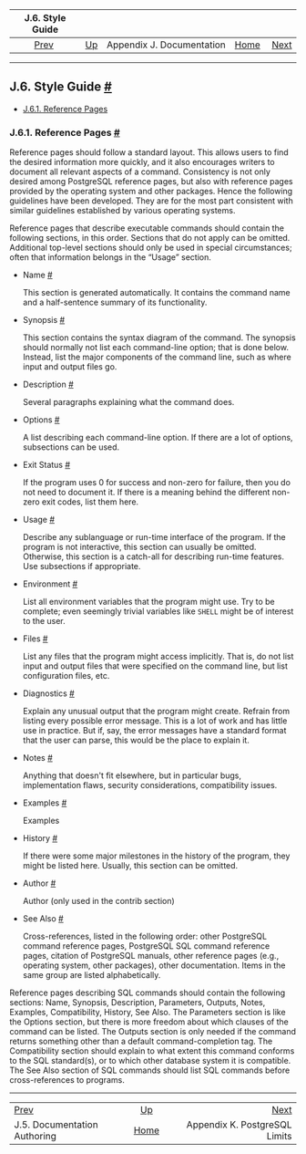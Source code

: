 <!--?xml version="1.0" encoding="UTF-8" standalone="no"?-->

|                         J.6. Style Guide                        |                                                 |                           |                                                       |                                                      |
| :-------------------------------------------------------------: | :---------------------------------------------- | :-----------------------: | ----------------------------------------------------: | ---------------------------------------------------: |
| [Prev](docguide-authoring.html "J.5. Documentation Authoring")  | [Up](docguide.html "Appendix J. Documentation") | Appendix J. Documentation | [Home](index.html "PostgreSQL 17devel Documentation") |  [Next](limits.html "Appendix K. PostgreSQL Limits") |

***

## J.6. Style Guide [#](#DOCGUIDE-STYLE)

*   [J.6.1. Reference Pages](docguide-style.html#DOCGUIDE-STYLE-REF-PAGES)

### J.6.1. Reference Pages [#](#DOCGUIDE-STYLE-REF-PAGES)

Reference pages should follow a standard layout. This allows users to find the desired information more quickly, and it also encourages writers to document all relevant aspects of a command. Consistency is not only desired among PostgreSQL reference pages, but also with reference pages provided by the operating system and other packages. Hence the following guidelines have been developed. They are for the most part consistent with similar guidelines established by various operating systems.

Reference pages that describe executable commands should contain the following sections, in this order. Sections that do not apply can be omitted. Additional top-level sections should only be used in special circumstances; often that information belongs in the “Usage” section.

*   Name [#](#DOCGUIDE-STYLE-REF-PAGES-NAME)

    This section is generated automatically. It contains the command name and a half-sentence summary of its functionality.

*   Synopsis [#](#DOCGUIDE-STYLE-REF-PAGES-SYNOPSIS)

    This section contains the syntax diagram of the command. The synopsis should normally not list each command-line option; that is done below. Instead, list the major components of the command line, such as where input and output files go.

*   Description [#](#DOCGUIDE-STYLE-REF-PAGES-DESCRIPTION)

    Several paragraphs explaining what the command does.

*   Options [#](#DOCGUIDE-STYLE-REF-PAGES-OPTIONS)

    A list describing each command-line option. If there are a lot of options, subsections can be used.

*   Exit Status [#](#DOCGUIDE-STYLE-REF-PAGES-EXIT-STATUS)

    If the program uses 0 for success and non-zero for failure, then you do not need to document it. If there is a meaning behind the different non-zero exit codes, list them here.

*   Usage [#](#DOCGUIDE-STYLE-REF-PAGES-USAGE)

    Describe any sublanguage or run-time interface of the program. If the program is not interactive, this section can usually be omitted. Otherwise, this section is a catch-all for describing run-time features. Use subsections if appropriate.

*   Environment [#](#DOCGUIDE-STYLE-REF-PAGES-ENVIRONMENT)

    List all environment variables that the program might use. Try to be complete; even seemingly trivial variables like `SHELL` might be of interest to the user.

*   Files [#](#DOCGUIDE-STYLE-REF-PAGES-FILES)

    List any files that the program might access implicitly. That is, do not list input and output files that were specified on the command line, but list configuration files, etc.

*   Diagnostics [#](#DOCGUIDE-STYLE-REF-PAGES-DIAGNOSTICS)

    Explain any unusual output that the program might create. Refrain from listing every possible error message. This is a lot of work and has little use in practice. But if, say, the error messages have a standard format that the user can parse, this would be the place to explain it.

*   Notes [#](#DOCGUIDE-STYLE-REF-PAGES-NOTES)

    Anything that doesn't fit elsewhere, but in particular bugs, implementation flaws, security considerations, compatibility issues.

*   Examples [#](#DOCGUIDE-STYLE-REF-PAGES-EXAMPLES)

    Examples

*   History [#](#DOCGUIDE-STYLE-REF-PAGES-HISTORY)

    If there were some major milestones in the history of the program, they might be listed here. Usually, this section can be omitted.

*   Author [#](#DOCGUIDE-STYLE-REF-PAGES-AUTHOR)

    Author (only used in the contrib section)

*   See Also [#](#DOCGUIDE-STYLE-REF-PAGES-SEE-ALSO)

    Cross-references, listed in the following order: other PostgreSQL command reference pages, PostgreSQL SQL command reference pages, citation of PostgreSQL manuals, other reference pages (e.g., operating system, other packages), other documentation. Items in the same group are listed alphabetically.

Reference pages describing SQL commands should contain the following sections: Name, Synopsis, Description, Parameters, Outputs, Notes, Examples, Compatibility, History, See Also. The Parameters section is like the Options section, but there is more freedom about which clauses of the command can be listed. The Outputs section is only needed if the command returns something other than a default command-completion tag. The Compatibility section should explain to what extent this command conforms to the SQL standard(s), or to which other database system it is compatible. The See Also section of SQL commands should list SQL commands before cross-references to programs.

***

|                                                                 |                                                       |                                                      |
| :-------------------------------------------------------------- | :---------------------------------------------------: | ---------------------------------------------------: |
| [Prev](docguide-authoring.html "J.5. Documentation Authoring")  |    [Up](docguide.html "Appendix J. Documentation")    |  [Next](limits.html "Appendix K. PostgreSQL Limits") |
| J.5. Documentation Authoring                                    | [Home](index.html "PostgreSQL 17devel Documentation") |                        Appendix K. PostgreSQL Limits |
